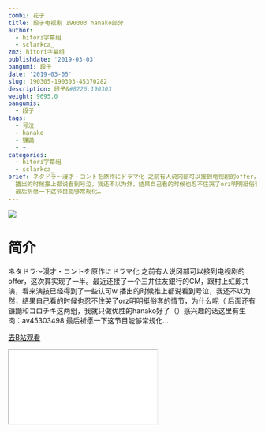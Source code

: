 ```yaml
---
combi: 花子
title: 段子电视剧 190303 hanako部分
author:
  - hitori字幕组
  - sclarkca_
zmz: hitori字幕组
publishdate: '2019-03-03'
bangumi: 段子
date: '2019-03-05'
slug: 190305-190303-45370282
description: 段子&#8226;190303
weight: 9695.0
bangumis:
  - 段子
tags:
  - 号泣
  - hanako
  - 镰鼬
  - ~
categories:
  - hitori字幕组
  - sclarkca_
brief: ネタドラ～漫才・コントを原作にドラマ化 之前有人说冈部可以接到电视剧的offer，这次算实现了一半。最近还接了一个三井住友銀行的CM，跟村上虹郎共演，看来演技已经得到了一些认可w
  播出的时候推上都说看到号泣，我还不以为然，结果自己看的时候也忍不住哭了orz明明挺俗套的情节，为什么呢（ 后面还有镰鼬和コロチキ这两组，我就只做优胜的hanako好了（）感兴趣的话这里有生肉：av45303498
  最后祈愿一下这节目能够常规化…
---
```

![](https://i.imgur.com/UYe6f0j.jpg)
# 简介  
ネタドラ～漫才・コントを原作にドラマ化
之前有人说冈部可以接到电视剧的offer，这次算实现了一半。最近还接了一个三井住友銀行的CM，跟村上虹郎共演，看来演技已经得到了一些认可w
播出的时候推上都说看到号泣，我还不以为然，结果自己看的时候也忍不住哭了orz明明挺俗套的情节，为什么呢（
后面还有镰鼬和コロチキ这两组，我就只做优胜的hanako好了（）感兴趣的话这里有生肉：av45303498
最后祈愿一下这节目能够常规化…  

[去B站观看](https://www.bilibili.com/video/av45370282/)
<div class ="resp-container"><iframe class="testiframe" src="//player.bilibili.com/player.html?aid=45370282"", scrolling="no", allowfullscreen="true" > </iframe></div> 
